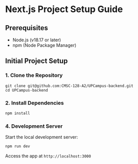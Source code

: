 # Next.js Project Setup Guide

## Prerequisites

-   Node.js (v18.17 or later)
-   npm (Node Package Manager)

## Initial Project Setup

### 1. Clone the Repository

```
git clone git@github.com:CMSC-128-A2/UPCampus-backend.git
cd UPCampus-backend
```

### 2. Install Dependencies

```bash
npm install
```

<!-- ### 3. Environment Configuration
1. Copy `.env.example` to `.env.local`
2. Update environment variables as needed -->

### 4. Development Server

Start the local development server:

```bash
npm run dev
```

Access the app at `http://localhost:3000`
